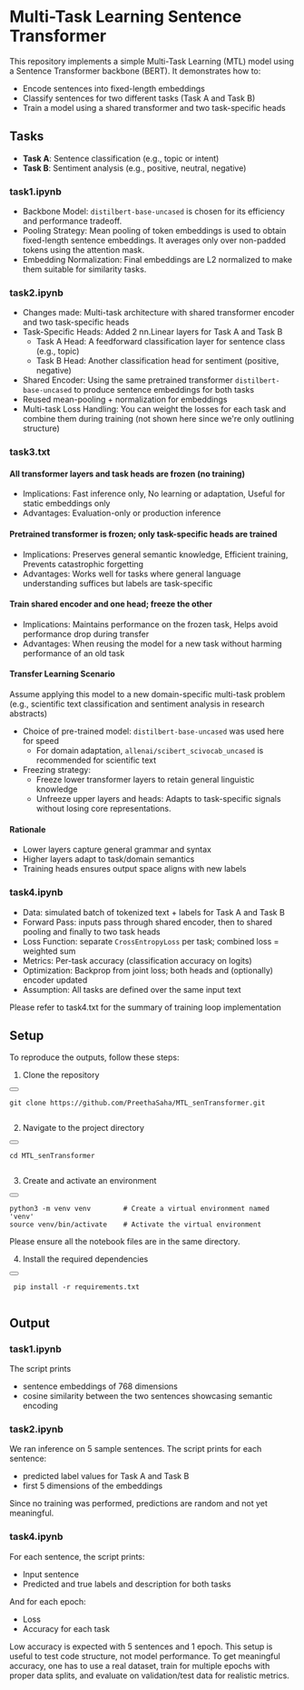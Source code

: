 # Multi-Task Learning Sentence Transformer

This repository implements a simple Multi-Task Learning (MTL) model using a Sentence Transformer backbone (BERT). It demonstrates how to:

- Encode sentences into fixed-length embeddings
- Classify sentences for two different tasks (Task A and Task B)
- Train a model using a shared transformer and two task-specific heads

## Tasks
- **Task A**: Sentence classification (e.g., topic or intent)
- **Task B**: Sentiment analysis (e.g., positive, neutral, negative)

### task1.ipynb
- Backbone Model: ```distilbert-base-uncased``` is chosen for its efficiency and performance tradeoff. 
- Pooling Strategy: Mean pooling of token embeddings is used to obtain fixed-length sentence embeddings. It averages only over non-padded tokens using the attention mask.
- Embedding Normalization: Final embeddings are L2 normalized to make them suitable for similarity tasks.

### task2.ipynb 
- Changes made: Multi-task architecture with shared transformer encoder and two task-specific heads
- Task-Specific Heads: Added 2 nn.Linear layers for Task A and Task B
  - Task A Head: A feedforward classification layer for sentence class (e.g., topic)
  - Task B Head: Another classification head for sentiment (positive, negative)
- Shared Encoder: Using the same pretrained transformer ```distilbert-base-uncased``` to produce sentence embeddings for both tasks
- Reused mean-pooling + normalization for embeddings
- Multi-task Loss Handling: You can weight the losses for each task and combine them during training (not shown here since we're only outlining structure)

### task3.txt
 #### All transformer layers and task heads are frozen (no training)
 - Implications: Fast inference only, No learning or adaptation, Useful for static embeddings only
 - Advantages: Evaluation-only or production inference
#### Pretrained transformer is frozen; only task-specific heads are trained
- Implications: Preserves general semantic knowledge, Efficient training, Prevents catastrophic forgetting
- Advantages: Works well for tasks where general language understanding suffices but labels are task-specific
#### Train shared encoder and one head; freeze the other
- Implications: Maintains performance on the frozen task, Helps avoid performance drop during transfer
- Advantages: When reusing the model for a new task without harming performance of an old task

#### Transfer Learning Scenario
Assume applying this model to a new domain-specific multi-task problem (e.g., scientific text classification and sentiment analysis in research abstracts)

- Choice of pre-trained model: ```distilbert-base-uncased``` was used here for speed
  - For domain adaptation, ```allenai/scibert_scivocab_uncased``` is recommended for scientific text
- Freezing strategy:
  - Freeze lower transformer layers to retain general linguistic knowledge
  - Unfreeze upper layers and heads: Adapts to task-specific signals without losing core representations.

#### Rationale
- Lower layers capture general grammar and syntax
- Higher layers adapt to task/domain semantics
- Training heads ensures output space aligns with new labels



### task4.ipynb
- Data: simulated batch of tokenized text + labels for Task A and Task B
- Forward Pass: inputs pass through shared encoder, then to shared pooling and finally to two task heads
- Loss Function: separate ```CrossEntropyLoss``` per task; combined loss = weighted sum
- Metrics: Per-task accuracy (classification accuracy on logits)
- Optimization: Backprop from joint loss; both heads and (optionally) encoder updated
- Assumption: All tasks are defined over the same input text

Please refer to task4.txt for the summary of training loop implementation

## Setup

To reproduce the outputs, follow these steps:

1. Clone the repository

<div>
  <button class="copy-button" onclick="copyToClipboard(this.parentElement.nextElementSibling.textContent)"></button>
  <pre><code>git clone https://github.com/PreethaSaha/MTL_senTransformer.git
  </code></pre>
</div>

2. Navigate to the project directory

<div>
  <button class="copy-button" onclick="copyToClipboard(this.parentElement.nextElementSibling.textContent)"></button>
  <pre><code>cd MTL_senTransformer
  </code></pre>
</div>

3. Create and activate an environment

<div>
  <button class="copy-button" onclick="copyToClipboard(this.parentElement.nextElementSibling.textContent)"></button>
  <pre><code>python3 -m venv venv        # Create a virtual environment named 'venv'
source venv/bin/activate    # Activate the virtual environment
</code></pre>
</div>

Please ensure all the notebook files are in the same directory.

4. Install the required dependencies

<div>
  <button class="copy-button" onclick="copyToClipboard(this.parentElement.nextElementSibling.textContent)"></button>
  <pre><code> pip install -r requirements.txt
  </code></pre>
</div>


## Output
### task1.ipynb
The script prints
-  sentence embeddings of 768 dimensions
-  cosine similarity between the two sentences showcasing semantic encoding

### task2.ipynb
We ran inference on 5 sample sentences. The script prints for each sentence:
- predicted label values for Task A and Task B
- first 5 dimensions of the embeddings

Since no training was performed, predictions are random and not yet meaningful.

### task4.ipynb
For each sentence, the script prints:
- Input sentence
- Predicted and true labels and description for both tasks

And for each epoch:
- Loss
- Accuracy for each task

Low accuracy is expected with 5 sentences and 1 epoch. This setup is useful to test code structure, not model performance. To get meaningful accuracy, one has to use a real dataset, train for multiple epochs with proper data splits, and evaluate on validation/test data for realistic metrics.
